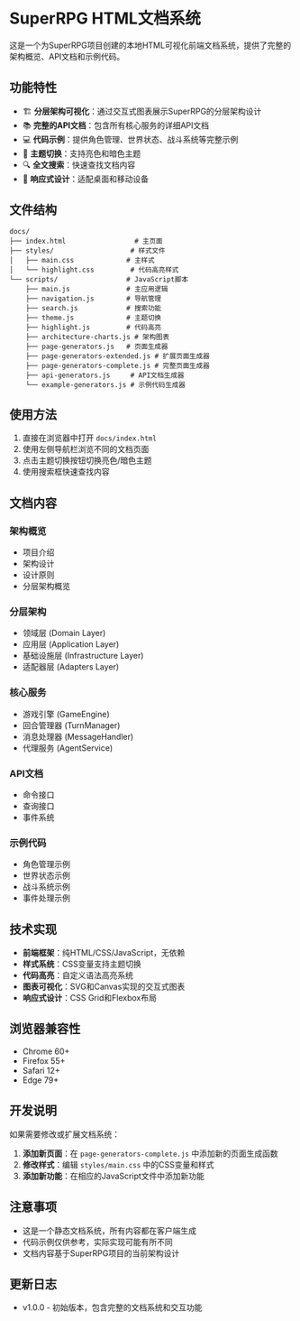 # SuperRPG HTML文档系统

这是一个为SuperRPG项目创建的本地HTML可视化前端文档系统，提供了完整的架构概览、API文档和示例代码。

## 功能特性

- 🏗️ **分层架构可视化**：通过交互式图表展示SuperRPG的分层架构设计
- 📚 **完整的API文档**：包含所有核心服务的详细API文档
- 💻 **代码示例**：提供角色管理、世界状态、战斗系统等完整示例
- 🎨 **主题切换**：支持亮色和暗色主题
- 🔍 **全文搜索**：快速查找文档内容
- 📱 **响应式设计**：适配桌面和移动设备

## 文件结构

```
docs/
├── index.html                 # 主页面
├── styles/                   # 样式文件
│   ├── main.css             # 主样式
│   └── highlight.css         # 代码高亮样式
└── scripts/                 # JavaScript脚本
    ├── main.js              # 主应用逻辑
    ├── navigation.js        # 导航管理
    ├── search.js            # 搜索功能
    ├── theme.js             # 主题切换
    ├── highlight.js         # 代码高亮
    ├── architecture-charts.js # 架构图表
    ├── page-generators.js   # 页面生成器
    ├── page-generators-extended.js # 扩展页面生成器
    ├── page-generators-complete.js # 完整页面生成器
    ├── api-generators.js     # API文档生成器
    └── example-generators.js # 示例代码生成器
```

## 使用方法

1. 直接在浏览器中打开 `docs/index.html`
2. 使用左侧导航栏浏览不同的文档页面
3. 点击主题切换按钮切换亮色/暗色主题
4. 使用搜索框快速查找内容

## 文档内容

### 架构概览
- 项目介绍
- 架构设计
- 设计原则
- 分层架构概览

### 分层架构
- 领域层 (Domain Layer)
- 应用层 (Application Layer)
- 基础设施层 (Infrastructure Layer)
- 适配器层 (Adapters Layer)

### 核心服务
- 游戏引擎 (GameEngine)
- 回合管理器 (TurnManager)
- 消息处理器 (MessageHandler)
- 代理服务 (AgentService)

### API文档
- 命令接口
- 查询接口
- 事件系统

### 示例代码
- 角色管理示例
- 世界状态示例
- 战斗系统示例
- 事件处理示例

## 技术实现

- **前端框架**：纯HTML/CSS/JavaScript，无依赖
- **样式系统**：CSS变量支持主题切换
- **代码高亮**：自定义语法高亮系统
- **图表可视化**：SVG和Canvas实现的交互式图表
- **响应式设计**：CSS Grid和Flexbox布局

## 浏览器兼容性

- Chrome 60+
- Firefox 55+
- Safari 12+
- Edge 79+

## 开发说明

如果需要修改或扩展文档系统：

1. **添加新页面**：在 `page-generators-complete.js` 中添加新的页面生成函数
2. **修改样式**：编辑 `styles/main.css` 中的CSS变量和样式
3. **添加新功能**：在相应的JavaScript文件中添加新功能

## 注意事项

- 这是一个静态文档系统，所有内容都在客户端生成
- 代码示例仅供参考，实际实现可能有所不同
- 文档内容基于SuperRPG项目的当前架构设计

## 更新日志

- v1.0.0 - 初始版本，包含完整的文档系统和交互功能